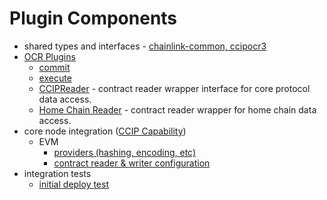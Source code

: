 # Plugin Components

* shared types and interfaces - [chainlink-common, ccipocr3](https://github.com/smartcontractkit/chainlink-ccip/tree/main/pkg/types/ccipocr3)
* [OCR Plugins](https://github.com/smartcontractkit/chainlink-ccip)
  * [commit](https://github.com/smartcontractkit/chainlink-ccip/tree/main/commit)
  * [execute](https://github.com/smartcontractkit/chainlink-ccip/tree/main/execute)
  * [CCIPReader](https://github.com/smartcontractkit/chainlink-ccip/blob/main/pkg/reader/ccip.go) - contract reader wrapper interface for core protocol data access.
  * [Home Chain Reader](https://github.com/smartcontractkit/chainlink-ccip/blob/main/pkg/reader/home_chain.go) - contract reader wrapper for home chain data access.
* core node integration ([CCIP Capability](https://github.com/smartcontractkit/chainlink/tree/develop/core/capabilities/ccip))
  * EVM
    * [providers (hashing, encoding, etc)](https://github.com/smartcontractkit/chainlink/tree/develop/core/capabilities/ccip/ccipevm)
    * [contract reader & writer configuration](https://github.com/smartcontractkit/chainlink/tree/develop/core/capabilities/ccip/configs/evm)
* integration tests
    * [initial deploy test](https://github.com/smartcontractkit/chainlink/blob/develop/integration-tests/deployment/ccip/changeset/initial_deploy_test.go)
